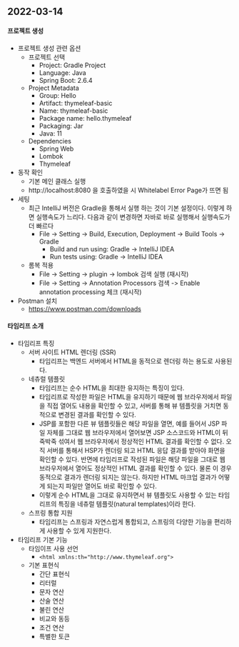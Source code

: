 ## 2022-03-14

#### 프로젝트 생성
- 프로젝트 생성 관련 옵션
  - 프로젝트 선택
    - Project: Gradle Project
    - Language: Java
    - Spring Boot: 2.6.4
  - Project Metadata
    - Group: Hello
    - Artifact: thymeleaf-basic
    - Name: thymeleaf-basic
    - Package name: hello.thymeleaf
    - Packaging: Jar
    - Java: 11
  - Dependencies
    - Spring Web
    - Lombok
    - Thymeleaf
- 동작 확인
  - 기본 메인 클래스 실행
  - http://localhost:8080 을 호출하였을 시 Whitelabel Error Page가 뜨면 됨
- 세팅
  - 최근 IntelliJ 버전은 Gradle을 통해서 실행 하는 것이 기본 설정이다. 이렇게 하면 실행속도가 느리다. 다음과 같이 변경하면 자바로 바로 실행해서 실행속도가 더 빠르다
    - File -> Setting -> Build, Execution, Deployment -> Build Tools -> Gradle
      - Build and run using: Gradle -> IntelliJ IDEA
      - Run tests using: Gradle -> IntelliJ IDEA
  - 롬복 적용
    - File -> Setting -> plugin -> lombok 검색 실행 (재시작)
    - File -> Setting -> Annotation Processors 검색 -> Enable annotation processing 체크 (재시작)
- Postman 설치
  - https://www.postman.com/downloads

#### 타임리프 소개
- 타임리프 특징
  - 서버 사이트 HTML 렌더링 (SSR)
    - 타임리프는 백엔드 서버에서 HTML을 동적으로 렌더링 하는 용도로 사용된다.
  - 네츄럴 템플릿
    - 타임리프는 순수 HTML을 최대한 유지하는 특징이 있다.
    - 타임리프로 작성한 파일은 HTML을 유지하기 때문에 웹 브라우저에서 파일을 직접 열어도 내용을 확인할 수 있고, 서버를 통해 뷰 템플릿을 거치면 동적으로 변경된 결과를 확인할 수 있다.
    - JSP를 포함한 다른 뷰 템플릿들은 해당 파일을 열면, 예를 들어서 JSP 파일 자체를 그대로 웹 브라우저에서 열어보면 JSP 소스코드와 HTML이 뒤죽박죽 섞여서 웹 브라우저에서 정상적인 HTML 결과를 확인할 수 없다. 오직 서버를 통해서 HSP가 렌더링 되고 HTML 응답 결과를 받아야 화면을 확인할 수 있다. 반면에 타임리프로 작성된 파일은 해당 파일을 그대로 웹 브라우저에서 열어도 정상적인 HTML 결과를 확인할 수 있다. 물론 이 경우 동적으로 결과가 렌더링 되지는 않는다. 하지만 HTML 마크업 결과가 어떻게 되는지 파일만 열어도 바로 확인할 수 있다.
    - 이렇게 순수 HTML을 그대로 유지하면서 뷰 템플릿도 사용할 수 있는 타임리프의 특징을 네츄럴 템플릿(natural templates)이라 한다.
  - 스프링 통합 지원
    - 타임리프는 스프링과 자연스럽게 통합되고, 스프링의 다양한 기능을 편리하게 사용할 수 있게 지원한다.
- 타임리프 기본 기능
  - 타임이프 사용 선언
    - `<html xmlns:th="http://www.thymeleaf.org">`
  - 기본 표현식
    - 간단 표현식
    - 리터럴
    - 문자 연산
    - 산술 연산
    - 불린 연산
    - 비교와 동등
    - 조건 연산
    - 특별한 토큰